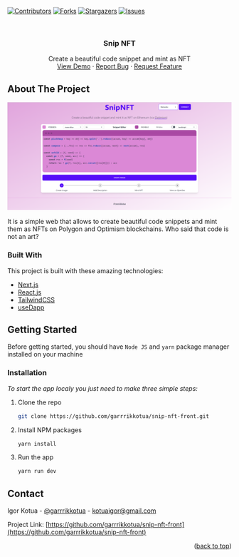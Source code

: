 <div id="top"></div>


<!-- PROJECT SHIELDS -->
[![Contributors][contributors-shield]][contributors-url]
[![Forks][forks-shield]][forks-url]
[![Stargazers][stars-shield]][stars-url]
[![Issues][issues-shield]][issues-url]



<!-- PROJECT LOGO -->
<br />
<div align="center">
  <h3 align="center">Snip NFT</h3>

  <p align="center">
    Create a beautiful code snippet and mint as NFT
    <br />
    <a href="https://ferretthorn-erm7bt-60809987718821.stormkit.dev/">View Demo</a>
    ·
    <a href="https://github.com/garrrikkotua/snip-nft-front/issues">Report Bug</a>
    ·
    <a href="https://github.com/garrrikkotua/snip-nft-front/issues">Request Feature</a>
  </p>
</div>



<!-- ABOUT THE PROJECT -->
## About The Project

[![Product Name Screen Shot][product-screenshot]](https://ferretthorn-erm7bt-60809987718821.stormkit.dev/)

It is a simple web that allows to create beautiful code snippets and mint them as NFTs on Polygon and Optimism blockchains. Who said that code is not an art?


### Built With

This project is built with these amazing technologies:

* [Next.js](https://nextjs.org/)
* [React.js](https://reactjs.org/)
* [TailwindCSS](https://tailwindcss.com/)
* [useDapp](https://usedapp.io/)


<!-- GETTING STARTED -->
## Getting Started
Before getting started, you should have `Node JS` and `yarn` package manager installed on your machine


### Installation

_To start the app localy you just need to make three simple steps:_

1. Clone the repo
   ```sh
   git clone https://github.com/garrrikkotua/snip-nft-front.git
   ```
2. Install NPM packages
   ```sh
   yarn install
   ```
3. Run the app
   ```sh
   yarn run dev
   ```

<!-- CONTACT -->
## Contact

Igor Kotua - [@garrrikkotua](https://twitter.com/garrrikkotua) - kotuaigor@gmail.com

Project Link: [https://github.com/garrrikkotua/snip-nft-front](https://github.com/garrrikkotua/snip-nft-front)

<p align="right">(<a href="#top">back to top</a>)</p>


<!-- MARKDOWN LINKS & IMAGES -->
<!-- https://www.markdownguide.org/basic-syntax/#reference-style-links -->
[contributors-shield]: https://img.shields.io/github/contributors/garrrikkotua/snip-nft-front.svg?style=for-the-badge
[contributors-url]: https://github.com/garrrikkotua/snip-nft-front/graphs/contributors
[forks-shield]: https://img.shields.io/github/forks/garrrikkotua/snip-nft-front.svg?style=for-the-badge
[forks-url]: https://github.com/garrrikkotua/snip-nft-front/network/members
[stars-shield]: https://img.shields.io/github/stars/garrrikkotua/snip-nft-front.svg?style=for-the-badge
[stars-url]: https://github.com/garrrikkotua/snip-nft-front/stargazers
[issues-shield]: https://img.shields.io/github/issues/garrrikkotua/snip-nft-front.svg?style=for-the-badge
[issues-url]: https://github.com/garrrikkotua/snip-nft-front/issues
[license-shield]: https://img.shields.io/github/license/garrrikkotua/snip-nft-front.svg?style=for-the-badge
[license-url]: https://github.com/garrrikkotua/snip-nft-front/blob/master/LICENSE
[linkedin-shield]: https://img.shields.io/badge/-LinkedIn-black.svg?style=for-the-badge&logo=linkedin&colorB=555
[product-screenshot]: public/snip_nft_image_with_code.png
